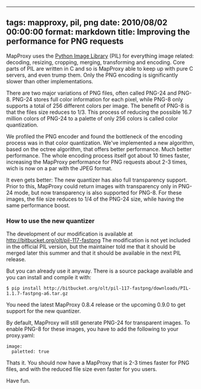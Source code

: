 
---
tags: mapproxy, pil, png
date: 2010/08/02 00:00:00
format: markdown
title: Improving the performance for PNG requests
---

MapProxy uses the [Python Image Library](http://www.pythonware.com/products/pil/) (PIL) for everything image related: decoding, resizing, cropping, merging, transforming and encoding. Core parts of PIL are written in C and so is MapProxy able to keep up with pure C servers, and even trump them. Only the PNG encoding is significantly slower than other implementations.

There are two major variations of PNG files, often called PNG-24 and PNG-8. PNG-24 stores full color information for each pixel, while PNG-8 only supports a total of 256 different colors per image. The benefit of PNG-8 is that the files size reduces to 1/3. This process of reducing the possible 16.7 million colors of PNG-24 to a palette of only 256 colors is called color quantization.

We profiled the PNG encoder and found the bottleneck of the encoding process was in that color quantization. We've implemented a new algorithm, based on the octree algorithm, that offers better performance. Much better performance. The whole encoding process itself got about 10 times faster, increasing the MapProxy performance for PNG requests about 2-3 times, wich is now on a par with the JPEG format.

It even gets better: The new quantizer has also full transparency support. Prior to this, MapProxy could return images with transparency only in PNG-24 mode, but now transparency is also supported for PNG-8. For these images, the file size reduces to 1/4 of the PNG-24 size, while having the same performance boost.

### How to use the new quantizer ###

The development of our modification is available at http://bitbucket.org/olt/pil-117-fastpng
The modification is not yet included in the official PIL version, but the maintainer told me that it should be merged later this summer and that it should be available in the next PIL release.

But you can already use it anyway. There is a source package available and you can install and compile it with:

    $ pip install http://bitbucket.org/olt/pil-117-fastpng/downloads/PIL-1.1.7-fastpng-a6.tar.gz

You need the latest MapProxy 0.8.4 release or the upcoming 0.9.0 to get support for the new quantizer.


By default, MapProxy will still generate PNG-24 for transparent images. To enable PNG-8 for these images, you have to add the following to your proxy.yaml:

    image:
      paletted: true


Thats it. You should now have a MapProxy that is 2-3 times faster for PNG files, and with the reduced file size even faster for you users.

Have fun.